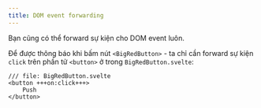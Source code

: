 ```yaml
---
title: DOM event forwarding
---
```


Bạn cũng có thể forward sự kiện cho DOM event luôn.

Để được thông báo khi bấm nút `<BigRedButton>` - ta chỉ cần forward sự kiện `click` trên phần tử `<button>` ở trong `BigRedButton.svelte`:

```svelte
/// file: BigRedButton.svelte
<button +++on:click+++>
	Push
</button>
```
